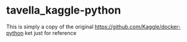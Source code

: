 # tavella_kaggle-python
This is simply a copy of the original https://github.com/Kaggle/docker-python ket just for reference
